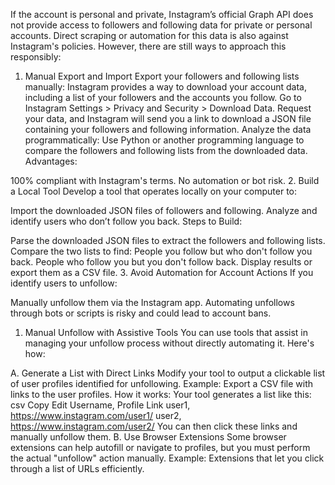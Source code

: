 
If the account is personal and private, Instagram’s official Graph API does not provide access to followers and following data for private or personal accounts. Direct scraping or automation for this data is also against Instagram's policies. However, there are still ways to approach this responsibly:

1. Manual Export and Import
Export your followers and following lists manually: Instagram provides a way to download your account data, including a list of your followers and the accounts you follow.
Go to Instagram Settings > Privacy and Security > Download Data.
Request your data, and Instagram will send you a link to download a JSON file containing your followers and following information.
Analyze the data programmatically: Use Python or another programming language to compare the followers and following lists from the downloaded data.
Advantages:

100% compliant with Instagram's terms.
No automation or bot risk.
2. Build a Local Tool
Develop a tool that operates locally on your computer to:

Import the downloaded JSON files of followers and following.
Analyze and identify users who don’t follow you back.
Steps to Build:

Parse the downloaded JSON files to extract the followers and following lists.
Compare the two lists to find:
People you follow but who don't follow you back.
People who follow you but you don't follow back.
Display results or export them as a CSV file.
3. Avoid Automation for Account Actions
If you identify users to unfollow:

Manually unfollow them via the Instagram app.
Automating unfollows through bots or scripts is risky and could lead to account bans.

1. Manual Unfollow with Assistive Tools
You can use tools that assist in managing your unfollow process without directly automating it. Here's how:

A. Generate a List with Direct Links
Modify your tool to output a clickable list of user profiles identified for unfollowing.
Example: Export a CSV file with links to the user profiles.
How it works:
Your tool generates a list like this:
csv
Copy
Edit
Username, Profile Link
user1, https://www.instagram.com/user1/
user2, https://www.instagram.com/user2/
You can then click these links and manually unfollow them.
B. Use Browser Extensions
Some browser extensions can help autofill or navigate to profiles, but you must perform the actual "unfollow" action manually.
Example: Extensions that let you click through a list of URLs efficiently.
